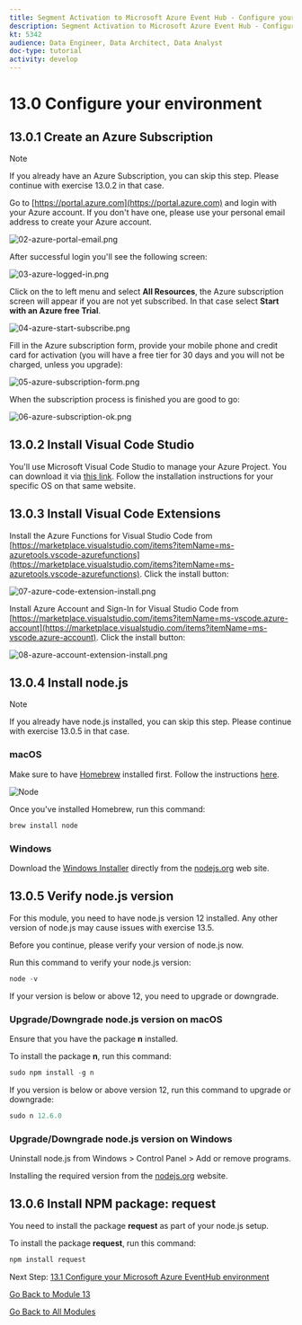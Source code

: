 ```yaml
---
title: Segment Activation to Microsoft Azure Event Hub - Configure your Microsoft Azure environment
description: Segment Activation to Microsoft Azure Event Hub - Configure your Microsoft Azure environment
kt: 5342
audience: Data Engineer, Data Architect, Data Analyst
doc-type: tutorial
activity: develop
---
```

# 13.0 Configure your environment

## 13.0.1 Create an Azure Subscription

>[!NOTE]
>
>If you already have an Azure Subscription, you can skip this step. Please continue with exercise 13.0.2 in that case.

Go to [https://portal.azure.com](https://portal.azure.com) and login with your Azure account. If you don't have one, please use your personal email address to create your Azure account.

![02-azure-portal-email.png](./images/02-azure-portal-email.png)

After successful login you'll see the following screen:

![03-azure-logged-in.png](./images/03-azure-logged-in.png)

Click on the to left menu and select **All Resources**, the Azure subscription screen will appear if you are not yet subscribed. In that case select **Start with an Azure free Trial**. 

![04-azure-start-subscribe.png](./images/04-azure-start-subscribe.png)

Fill in the Azure subscription form, provide your mobile phone and credit card for activation (you will have a free tier for 30 days and you will not be charged, unless you upgrade):

![05-azure-subscription-form.png](./images/05-azure-subscription-form.png)

When the subscription process is finished you are good to go: 

![06-azure-subscription-ok.png](./images/06-azure-subscription-ok.png)


## 13.0.2 Install Visual Code Studio

You'll use Microsoft Visual Code Studio to manage your Azure Project. You can download it via [this link](https://code.visualstudio.com/download). Follow the installation instructions for your specific OS on that same website.

## 13.0.3 Install Visual Code Extensions

Install the Azure Functions for Visual Studio Code from [https://marketplace.visualstudio.com/items?itemName=ms-azuretools.vscode-azurefunctions](https://marketplace.visualstudio.com/items?itemName=ms-azuretools.vscode-azurefunctions). Click the install button:

![07-azure-code-extension-install.png](./images/07-azure-code-extension-install.png)

Install Azure Account and Sign-In for Visual Studio Code from [https://marketplace.visualstudio.com/items?itemName=ms-vscode.azure-account](https://marketplace.visualstudio.com/items?itemName=ms-vscode.azure-account). Click the install button:

![08-azure-account-extension-install.png](./images/08-azure-account-extension-install.png)

## 13.0.4 Install node.js

>[!NOTE]
>
>If you already have node.js installed, you can skip this step. Please continue with exercise 13.0.5 in that case.

### macOS

Make sure to have [Homebrew](https://brew.sh/) installed first. Follow the instructions [here](https://brew.sh/).

![Node](./images/brew.png)

Once you've installed Homebrew, run this command:

```javascript
brew install node
```

### Windows

Download the [Windows Installer](https://nodejs.org/en/#home-downloadhead) directly from the [nodejs.org](https://nodejs.org/en/) web site.

## 13.0.5 Verify node.js version

For this module, you need to have node.js version 12 installed. Any other version of node.js may cause issues with exercise 13.5.

Before you continue, please verify your version of node.js now.

Run this command to verify your node.js version:

```javascript
node -v
```

If your version is below or above 12, you need to upgrade or downgrade.

### Upgrade/Downgrade node.js version on macOS

Ensure that you have the package **n** installed.

To install the package **n**, run this command:

```javascript
sudo npm install -g n
```

If you version is below or above version 12, run this command to upgrade or downgrade:

```javascript
sudo n 12.6.0
```

### Upgrade/Downgrade node.js version on Windows

Uninstall node.js from Windows > Control Panel > Add or remove programs.

Installing the required version from the [nodejs.org](https://nodejs.org/en/) website.

## 13.0.6 Install NPM package: request

You need to install the package **request** as part of your node.js setup.

To install the package **request**, run this command:

```javascript
npm install request
```


Next Step: [13.1 Configure your Microsoft Azure EventHub environment](./ex1.md)

[Go Back to Module 13](./segment-activation-microsoft-azure-eventhub.md)

[Go Back to All Modules](./../../overview.md)
